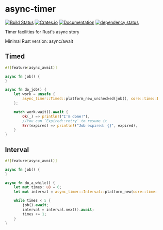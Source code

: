 # async-timer

[![Build Status](https://dev.azure.com/DoumanAsh/async-timer/_apis/build/status/DoumanAsh.async-timer?branchName=master)](https://dev.azure.com/DoumanAsh/async-timer/_build/latest?definitionId=1&branchName=master)
[![Crates.io](https://img.shields.io/crates/v/async-timer.svg)](https://crates.io/crates/async-timer)
[![Documentation](https://docs.rs/async-timer/badge.svg)](https://docs.rs/crate/async-timer/)
[![dependency status](https://deps.rs/crate/async-timer/0.4.0/status.svg)](https://deps.rs/crate/async-timer)

Timer facilities for Rust's async story

Minimal Rust version: async/await

## Timed

```rust
#![feature(async_await)]

async fn job() {
}

async fn do_job() {
    let work = unsafe {
        async_timer::Timed::platform_new_unchecked(job(), core::time::Duration::from_secs(1))
    };

    match work.wait().await {
        Ok(_) => println!("I'm done!"),
        //You can `Expired::retry` to resume it
        Err(expired) => println!("Job expired: {}", expired),
    }
}
```

## Interval

```rust
#![feature(async_await)]

async fn job() {
}

async fn do_a_while() {
    let mut times: u8 = 0;
    let mut interval = async_timer::Interval::platform_new(core::time::Duration::from_secs(1));

    while times < 5 {
        job().await;
        interval = interval.next().await;
        times += 1;
    }
}
```
